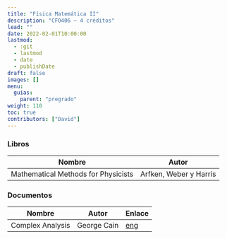 ```yaml
---
title: "Física Matemática II"
description: "CFO406 — 4 créditos"
lead: ""
date: 2022-02-01T10:00:00
lastmod:
  - :git
  - lastmod
  - date
  - publishDate
draft: false
images: []
menu:
  guias:
    parent: "pregrado"
weight: 110
toc: true
contributors: ["David"]
---
```


### Libros

|Nombre|Autor|
|------|-----|
|Mathematical Methods for Physicists|Arfken, Weber y Harris|

### Documentos

|Nombre|Autor|Enlace|
|------|-----|------|
|Complex Analysis|George Cain|[eng](https://people.math.gatech.edu/~cain/winter99/complex.html)|
